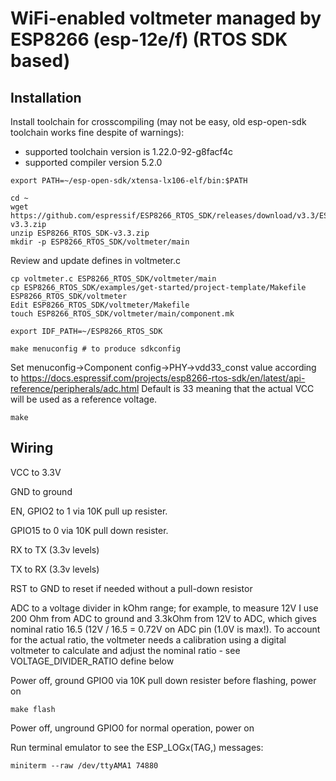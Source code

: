 # WiFi-enabled voltmeter managed by ESP8266 (esp-12e/f) (RTOS SDK based)

## Installation

Install toolchain for crosscompiling (may not be easy, old esp-open-sdk toolchain works fine despite of warnings):
- supported toolchain version is 1.22.0-92-g8facf4c
- supported compiler version 5.2.0

```
export PATH=~/esp-open-sdk/xtensa-lx106-elf/bin:$PATH

cd ~
wget https://github.com/espressif/ESP8266_RTOS_SDK/releases/download/v3.3/ESP8266_RTOS_SDK-v3.3.zip
unzip ESP8266_RTOS_SDK-v3.3.zip
mkdir -p ESP8266_RTOS_SDK/voltmeter/main
```

Review and update defines in voltmeter.c

```
cp voltmeter.c ESP8266_RTOS_SDK/voltmeter/main
cp ESP8266_RTOS_SDK/examples/get-started/project-template/Makefile ESP8266_RTOS_SDK/voltmeter
Edit ESP8266_RTOS_SDK/voltmeter/Makefile
touch ESP8266_RTOS_SDK/voltmeter/main/component.mk

export IDF_PATH=~/ESP8266_RTOS_SDK

make menuconfig # to produce sdkconfig
```

Set menuconfig->Component config->PHY->vdd33_const value according to 
https://docs.espressif.com/projects/esp8266-rtos-sdk/en/latest/api-reference/peripherals/adc.html
Default is 33 meaning that the actual VCC will be used as a reference voltage.

```
make
```

## Wiring

VCC to 3.3V

GND to ground

EN, GPIO2 to 1 via 10K pull up resister.

GPIO15 to 0 via 10K pull down resister.

RX to TX (3.3v levels)

TX to RX (3.3v levels)

RST to GND to reset if needed without a pull-down resistor

ADC to a voltage divider in kOhm range; for example, to measure 12V
I use 200 Ohm from ADC to ground and 3.3kOhm from 12V to ADC, which
gives nominal ratio 16.5 (12V / 16.5 = 0.72V on ADC pin (1.0V is max!). 
To account for the actual ratio, the voltmeter needs a calibration 
using a digital voltmeter to calculate and adjust the nominal ratio - 
see VOLTAGE_DIVIDER_RATIO define below

Power off, ground GPIO0 via 10K pull down resister before flashing, power on

```
make flash
```

Power off, unground GPIO0 for normal operation, power on

Run terminal emulator to see the ESP_LOGx(TAG,) messages:

```
miniterm --raw /dev/ttyAMA1 74880
```

